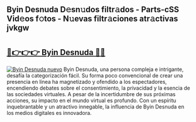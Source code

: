 ## Byin Desnuda D𝚎sn𝚞dos filtr𝚊dos - Parts-cSS Vid𝚎os f𝚘tos - N𝚞evas filtr𝚊ciones atr𝚊ctivas jvkgw

# <h2><a href="http://mb2yxe.tromn.icu/?c=Byin+Desnuda">🔗👉👉👉 Byin Desnuda 🔗🔗</a></h2>

[![Byin Desnuda nuevo](https://i.imgur.com/pEAQMta.gif)](http://mb2yxe.tromn.icu/?c=Byin+Desnuda)
Byin Desnuda, una persona compleja e intrigante, desafía la categorización fácil. Su forma poco convencional de crear una presencia en línea ha magnetizado y ofendido a los espectadores, encendiendo debates sobre el consentimiento, la privacidad y la esencia de las sociedades virtuales. A pesar de la incertidumbre de sus próximas acciones, su impacto en el mundo virtual es profundo. Con un espíritu inquebrantable y un atractivo innegable, la influencia de Byin Desnuda en los medios digitales es innovadora.

